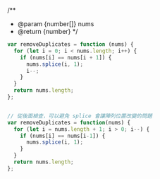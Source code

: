 /**
 * @param {number[]} nums
 * @return {number}
 */

```javascript
var removeDuplicates = function (nums) {
  for (let i = 0; i < nums.length; i++) {
    if (nums[i] == nums[i + 1]) {
      nums.splice(i, 1);
      i--;
    }
  }
  return nums.length;
};


// 從後面檢查，可以避免 splice 會讓陣列位置改變的問題
var removeDuplicates = function(nums) {
  for (let i = nums.length + 1; i > 0; i--) {
    if (nums[i] == nums[i-1]) {
      nums.splice(i, 1);
    }
  }
  return nums.length;
};

```